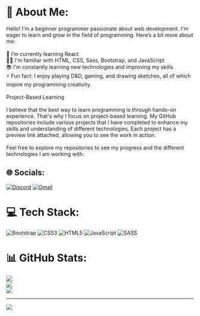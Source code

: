# 💫 About Me:
Hello! I'm a beginner programmer passionate about web development. I'm eager to learn and grow in the field of programming. Here’s a bit more about me:<br><br>    🌱 I’m currently learning React<br>    👨‍💻 I'm familiar with HTML, CSS, Sass, Bootstrap, and JavaScript<br>    📚 I'm constantly learning new technologies and improving my skills<br>    ⚡ Fun fact: I enjoy playing D&D, gaming, and drawing sketches, all of which inspire my programming creativity.<br><br>Project-Based Learning<br><br>I believe that the best way to learn programming is through hands-on experience. That's why I focus on project-based learning. My GitHub repositories include various projects that I have completed to enhance my skills and understanding of different technologies. Each project has a preview link attached, allowing you to see the work in action.<br><br>Feel free to explore my repositories to see my progress and the different technologies I am working with.

## 🌐 Socials:
[![Discord](https://img.shields.io/badge/Discord-%237289DA.svg?style=for-the-badge&logo=discord&logoColor=white)](https://discord.gg/@.purplewitch.) [![Gmail](https://img.shields.io/badge/Gmail-D14836?style=for-the-badge&logo=gmail&logoColor=white)](mailto:parmida.mehrkhah@gmail.com)

# 💻 Tech Stack:
![Bootstrap](https://img.shields.io/badge/bootstrap-%238511FA.svg?style=for-the-badge&logo=bootstrap&logoColor=white) ![CSS3](https://img.shields.io/badge/css3-%231572B6.svg?style=for-the-badge&logo=css3&logoColor=white) ![HTML5](https://img.shields.io/badge/html5-%23E34F26.svg?style=for-the-badge&logo=html5&logoColor=white) ![JavaScript](https://img.shields.io/badge/javascript-%23323330.svg?style=for-the-badge&logo=javascript&logoColor=%23F7DF1E) ![SASS](https://img.shields.io/badge/SASS-hotpink.svg?style=for-the-badge&logo=SASS&logoColor=white)
# 📊 GitHub Stats:
![](https://github-readme-stats.vercel.app/api?username=Hexpur&theme=midnight-purple&hide_border=false&include_all_commits=true&count_private=false)<br/>
![](https://github-readme-streak-stats.herokuapp.com/?user=Hexpur&theme=midnight-purple&hide_border=false)<br/>
![](https://github-readme-stats.vercel.app/api/top-langs/?username=Hexpur&theme=midnight-purple&hide_border=false&include_all_commits=true&count_private=false&layout=compact)

---
[![](https://visitcount.itsvg.in/api?id=Hexpur&icon=9&color=6)](https://visitcount.itsvg.in)

<!-- Proudly created with GPRM ( https://gprm.itsvg.in ) -->
